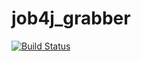 # job4j_grabber
[![Build Status](https://app.travis-ci.com/vnovopashin/job4j_grabber.svg?branch=master)](https://app.travis-ci.com/vnovopashin/job4j_grabber)
